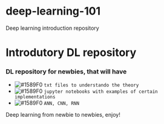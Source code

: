 # deep-learning-101
Deep learning introduction repository

# Introdutory DL repository

### DL repository for newbies, that will have

- ![#1589F0](https://placehold.it/15/1589F0/000000?text=+) `txt files to understando the theory`
- ![#1589F0](https://placehold.it/15/1589F0/000000?text=+) `jupyter notebooks with examples of certain implementations`
- ![#1589F0](https://placehold.it/15/1589F0/000000?text=+) `ANN, CNN, RNN`


Deep learning from newbie to newbies, enjoy!

